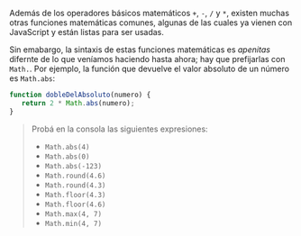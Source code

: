 Además de los operadores básicos matemáticos `+`, `-`, `/` y `*`, existen muchas otras funciones matemáticas comunes, algunas de las cuales ya vienen con JavaScript y están listas para ser usadas.

Sin emabargo, la sintaxis de estas funciones matemáticas es _apenitas_ difernte de lo que veníamos haciendo hasta ahora; hay que prefijarlas con `Math.`. Por ejemplo, la función que devuelve el valor absoluto de un número es `Math.abs`:

```javascript
function dobleDelAbsoluto(numero) {
   return 2 * Math.abs(numero);
}
```

> Probá en la consola las siguientes expresiones:
>
> * `Math.abs(4)`
> * `Math.abs(0)`
> * `Math.abs(-123)`
> * `Math.round(4.6)`
> * `Math.round(4.3)`
> * `Math.floor(4.3)`
> * `Math.floor(4.6)`
> * `Math.max(4, 7)`
> * `Math.min(4, 7)`